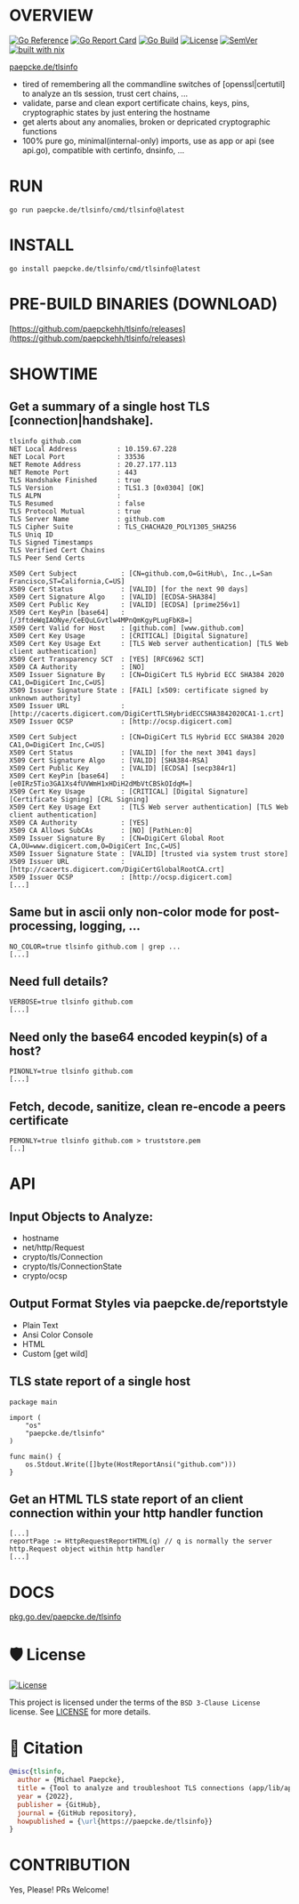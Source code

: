 # OVERVIEW
[![Go Reference](https://pkg.go.dev/badge/paepcke.de/tlsinfo.svg)](https://pkg.go.dev/paepcke.de/tlsinfo)
[![Go Report Card](https://goreportcard.com/badge/paepcke.de/tlsinfo)](https://goreportcard.com/report/paepcke.de/tlsinfo) 
[![Go Build](https://github.com/paepckehh/tlsinfo/actions/workflows/golang.yml/badge.svg)](https://github.com/paepckehh/tlsinfo/actions/workflows/golang.yml)
[![License](https://img.shields.io/github/license/paepckehh/tlsinfo)](https://github.com/paepckehh/tlsinfo/blob/master/LICENSE)
[![SemVer](https://img.shields.io/github/v/release/paepckehh/tlsinfo)](https://github.com/paepckehh/tlsinfo/releases/latest)
<br>[![built with nix](https://builtwithnix.org/badge.svg)](https://search.nixos.org/packages?channel=unstable&show=tlsinfo&from=0&size=50&sort=relevance&type=packages&query=tlsinfo) 

[paepcke.de/tlsinfo](https://paepcke.de/tlsinfo/)

-   tired of remembering all the commandline switches of [openssl|certutil] to analyze an tls session, trust cert chains, ...
-   validate, parse and clean export certificate chains, keys, pins, cryptographic states by just entering the hostname
-   get alerts about any anomalies, broken or depricated cryptographic functions
-   100% pure go, minimal(internal-only) imports, use as app or api (see api.go), compatible with certinfo, dnsinfo, ...

# RUN

```
go run paepcke.de/tlsinfo/cmd/tlsinfo@latest

```

# INSTALL

```
go install paepcke.de/tlsinfo/cmd/tlsinfo@latest
```

# PRE-BUILD BINARIES (DOWNLOAD)
[https://github.com/paepckehh/tlsinfo/releases](https://github.com/paepckehh/tlsinfo/releases)

# SHOWTIME 

## Get a summary of a single host TLS [connection|handshake].

``` Shell
tlsinfo github.com
NET Local Address          : 10.159.67.228
NET Local Port             : 33536
NET Remote Address         : 20.27.177.113
NET Remote Port            : 443
TLS Handshake Finished     : true
TLS Version                : TLS1.3 [0x0304] [OK]
TLS ALPN                   : 
TLS Resumed                : false
TLS Protocol Mutual        : true
TLS Server Name            : github.com
TLS Cipher Suite           : TLS_CHACHA20_POLY1305_SHA256
TLS Uniq ID               
TLS Signed Timestamps     
TLS Verified Cert Chains
TLS Peer Send Certs     

X509 Cert Subject           : [CN=github.com,O=GitHub\, Inc.,L=San Francisco,ST=California,C=US] 
X509 Cert Status            : [VALID] [for the next 90 days]
X509 Cert Signature Algo    : [VALID] [ECDSA-SHA384] 
X509 Cert Public Key        : [VALID] [ECDSA] [prime256v1] 
X509 Cert KeyPin [base64]   : [/3ftdeWqIAONye/CeEQuLGvtlw4MPnQmKgyPLugFbK8=] 
X509 Cert Valid for Host    : [github.com] [www.github.com] 
X509 Cert Key Usage         : [CRITICAL] [Digital Signature] 
X509 Cert Key Usage Ext     : [TLS Web server authentication] [TLS Web client authentication] 
X509 Cert Transparency SCT  : [YES] [RFC6962 SCT] 
X509 CA Authority           : [NO]
X509 Issuer Signature By    : [CN=DigiCert TLS Hybrid ECC SHA384 2020 CA1,O=DigiCert Inc,C=US] 
X509 Issuer Signature State : [FAIL] [x509: certificate signed by unknown authority] 
X509 Issuer URL             : [http://cacerts.digicert.com/DigiCertTLSHybridECCSHA3842020CA1-1.crt] 
X509 Issuer OCSP            : [http://ocsp.digicert.com] 

X509 Cert Subject           : [CN=DigiCert TLS Hybrid ECC SHA384 2020 CA1,O=DigiCert Inc,C=US] 
X509 Cert Status            : [VALID] [for the next 3041 days]
X509 Cert Signature Algo    : [VALID] [SHA384-RSA] 
X509 Cert Public Key        : [VALID] [ECDSA] [secp384r1] 
X509 Cert KeyPin [base64]   : [e0IRz5Tio3GA1Xs4fUVWmH1xHDiH2dMbVtCBSkOIdqM=] 
X509 Cert Key Usage         : [CRITICAL] [Digital Signature] [Certificate Signing] [CRL Signing] 
X509 Cert Key Usage Ext     : [TLS Web server authentication] [TLS Web client authentication] 
X509 CA Authority           : [YES]
X509 CA Allows SubCAs       : [NO] [PathLen:0]
X509 Issuer Signature By    : [CN=DigiCert Global Root CA,OU=www.digicert.com,O=DigiCert Inc,C=US] 
X509 Issuer Signature State : [VALID] [trusted via system trust store]
X509 Issuer URL             : [http://cacerts.digicert.com/DigiCertGlobalRootCA.crt] 
X509 Issuer OCSP            : [http://ocsp.digicert.com] 
[...]
```

## Same but in ascii only non-color mode for post-processing, logging, ...

``` Shell
NO_COLOR=true tlsinfo github.com | grep ... 
[...]
```

## Need full details?

``` Shell
VERBOSE=true tlsinfo github.com 
[...]
```

## Need only the base64 encoded keypin(s) of a host? 

``` Shell
PINONLY=true tlsinfo github.com 
[...]
```

## Fetch, decode, sanitize, clean re-encode a peers certificate

``` Shell
PEMONLY=true tlsinfo github.com > truststore.pem
[..]
```

# API

## Input Objects to Analyze:

-   hostname 
-   net/http/Request
-   crypto/tls/Connection
-   crypto/tls/ConnectionState
-   crypto/ocsp

## Output Format Styles via paepcke.de/reportstyle

-   Plain Text
-   Ansi Color Console
-   HTML
-   Custom \[get wild\]

## TLS state report of a single host 

``` Golang 
package main 

import ( 
	"os" 
	"paepcke.de/tlsinfo"
)

func main() { 
	os.Stdout.Write([]byte(HostReportAnsi("github.com"))) 
}

```

## Get an HTML TLS state report of an client connection within your http handler function

``` Golang
[...]
reportPage := HttpRequestReportHTML(q) // q is normally the server http.Request object within http handler
[...]
```

# DOCS

[pkg.go.dev/paepcke.de/tlsinfo](https://pkg.go.dev/paepcke.de/tlsinfo)

# 🛡 License

[![License](https://img.shields.io/github/license/paepckehh/tlsinfo)](https://github.com/paepckehh/tlsinfo/blob/master/LICENSE)

This project is licensed under the terms of the `BSD 3-Clause License` license. See [LICENSE](https://github.com/paepckehh/tlsinfo/blob/master/LICENSE) for more details.

# 📃 Citation

```bibtex
@misc{tlsinfo,
  author = {Michael Paepcke},
  title = {Tool to analyze and troubleshoot TLS connections (app/lib/api)},
  year = {2022},
  publisher = {GitHub},
  journal = {GitHub repository},
  howpublished = {\url{https://paepcke.de/tlsinfo}}
}
```

# CONTRIBUTION

Yes, Please! PRs Welcome! 
